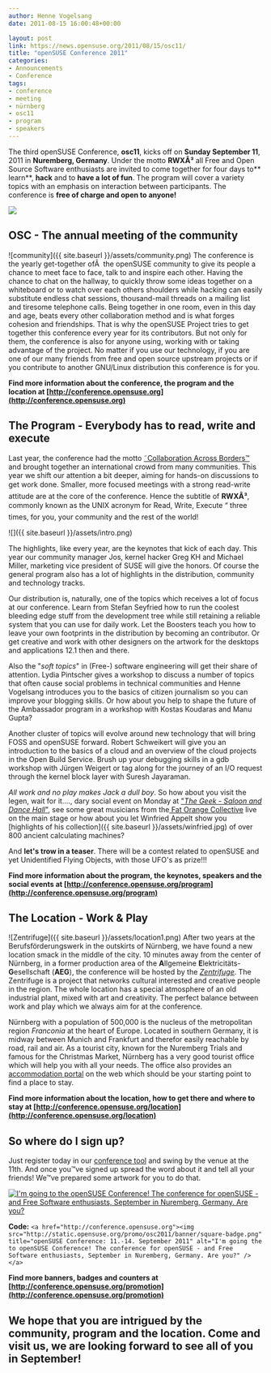 ```yaml
---
author: Henne Vogelsang
date: 2011-08-15 16:00:48+00:00

layout: post
link: https://news.opensuse.org/2011/08/15/osc11/
title: "openSUSE Conference 2011"
categories:
- Announcements
- Conference
tags:
- conference
- meeting
- nürnberg
- osc11
- program
- speakers
---
```

The third openSUSE Conference, **osc11**, kicks off on **Sunday September 11**,  2011 in **Nuremberg, Germany**. Under the motto **RWXÂ³** all Free and Open Source Software enthusiasts are invited to come  together for four days to** learn**, **hack** and to **have a lot of fun**. The program will cover a variety topics with an emphasis on interaction between participants. The conference is **free of charge and open to anyone!**

[![](/wp-content/uploads/2011/08/register.png)](http://conference.opensuse.org/indico//confRegistrationFormDisplay.py/display?confId=2)

<!-- more -->


## OSC - The annual meeting of the community


![community]({{ site.baseurl }}/assets/community.png)
The conference is the yearly get-together ofÂ  the openSUSE community to give its people a chance to meet face to face, talk to and inspire each other. Having the chance to chat on the hallway, to quickly throw some ideas together on a whiteboard or to watch over each others shoulders while hacking can easily substitute endless chat sessions, thousand-mail threads on a mailing list and tiresome telephone calls. Being together in one room, even in this day and age, beats every other collaboration method and is what forges cohesion and friendships. That is why the openSUSE Project tries to get together this conference every year for its contributors. But not only for them, the conference is also for anyone using, working with or taking advantage of the project. No matter if you use our technology, if you are one of our many friends from free and open source upstream projects or if you contribute to another GNU/Linux distribution this conference is for you.

**Find more information about the conference, the program and the location at
[http://conference.opensuse.org](http://conference.opensuse.org)**


## The Program - Everybody has to read, write and execute


Last year, the conference had the motto [˜Collaboration Across Borders™](../?p=5223) and brought together an international crowd from many communities. This year we shift our attention a bit deeper,  aiming for hands-on discussions to get work done. Smaller, more focused  meetings with a strong read-write attitude are at the core of the conference. Hence the subtitle of **RWXÂ³**, commonly known as the  UNIX acronym for Read, Write, Execute “ three times, for you, your  community and the rest of the world!

![]({{ site.baseurl }}/assets/intro.png)

The highlights, like every year, are the keynotes that kick of each day. This year our community manager Jos, kernel hacker Greg KH and Michael Miller, marketing vice president of SUSE will give the honors. Of course the general program also has a lot of highlights in the distribution, community and technology tracks.

Our distribution is, naturally, one of the topics which receives a lot of focus at our conference. Learn from Stefan Seyfried how to run the coolest bleeding edge stuff from the development tree while still retaining a reliable system that you can use for daily work. Let the Boosters teach you how to leave your own footprints in the distribution by becoming an contributor. Or get creative and work with other designers on the artwork for the desktops and applications 12.1 then and there.

Also the "_soft topics_" in (Free-) software engineering will get their share of attention. Lydia Pintscher gives a workshop to discuss a number of topics that often cause social problems in technical communities and Henne Vogelsang introduces you to the basics of citizen journalism so you can improve your blogging skills. Or how about you help to shape the future of the Ambassador program in a workshop with Kostas Koudaras and Manu Gupta?

Another cluster of topics will evolve around new technology that will bring FOSS and openSUSE forward. Robert Schweikert will give you an introduction to the basics of a cloud and an overview of the cloud projects in the Open Build Service. Brush up your debugging skills in a gdb workshop with Jürgen Weigert or tag along for the journey of an I/O request through the kernel block layer with Suresh Jayaraman.

_All work and no play makes Jack a dull boy_. So how about you visit the legen, wait for it...., dary social event on Monday at ["_The Geek - Saloon and Dance Hall_"](http://conference.opensuse.org/social-event/), see some great musicians from the[ Fat Orange Collective](http://fatorange.de/) live on the main stage or how about you let Winfried Appelt show you [highlights of his collection]({{ site.baseurl }}/assets/winfried.jpg) of over 800 ancient calculating machines?

And **let's trow in a teaser**. There will be a contest related to openSUSE and yet Unidentified Flying Objects, with those UFO's as prize!!!

**Find more information about the program, the keynotes, speakers and the social events at
[http://conference.opensuse.org/program](http://conference.opensuse.org/program)**


## The Location - Work & Play


![Zentrifuge]({{ site.baseurl }}/assets/location1.png)
After two years at the Berufsförderungswerk [](http://www.bfw-nuernberg.de/) in the outskirts of Nürnberg, we have found a new location smack in the middle of the city. 10 minutes away from the center of Nürnberg, in a former production area of the **A**llgemeine **E**lektricitäts-**G**esellschaft (**AEG**), the conference will be hosted by the [_Zentrifuge_](http://www.zentrifuge-nuernberg.de/). The Zentrifuge is a project that networks cultural interested and creative people in  the region. The whole location has a special atmosphere of an old industrial plant, mixed with art and creativity. The perfect balance between work and play which we always aim for at the conference.

Nürnberg with a population of 500,000 is the nucleus of the  metropolitan region _Franconia_ at the heart of Europe. Located in southern Germany, it is midway between Munich and Frankfurt and therefor easily reachable by road, rail and air. As a tourist city, known for the Nuremberg Trials and famous for the Christmas Market, Nürnberg has a very good tourist office which will help you with all your needs. The office also provides an [accommodation portal](http://tourismus.nuernberg.de/v06/no_cache/en/book-order/hotel-search-booking.html) on the web which should be your starting point to find a place to stay.

**Find more information about the location, how to get there and where to stay at
[http://conference.opensuse.org/location](http://conference.opensuse.org/location)**


## So where do I sign up?


Just register today in our [conference tool](http://conference.opensuse.org/indico//confRegistrationFormDisplay.py?confId=2) and swing by the venue at the 11th. And once you™ve signed up spread the word about it and tell all your friends! We™ve prepared some artwork for you to do that.

[![I'm going to the openSUSE Conference! The conference for openSUSE - and Free Software enthusiasts, September in Nuremberg, Germany. Are you?](http://static.opensuse.org/promo/osc2011/banner/square-badge.png)](http://conference.opensuse.org)

**Code:**
`<a href="http://conference.opensuse.org"><img src="http://static.opensuse.org/promo/osc2011/banner/square-badge.png" title="openSUSE Conference: 11.-14. September 2011" alt="I'm going the to openSUSE Conference! The conference for openSUSE - and Free Software enthusiasts, September in Nuremberg, Germany. Are you?" /></a>`

**Find more banners, badges and counters at
[http://conference.opensuse.org/promotion](http://conference.opensuse.org/promotion)**


## We hope that you are intrigued by the community, program and the location. Come and visit us, we are looking forward to see all of you in September!

		
